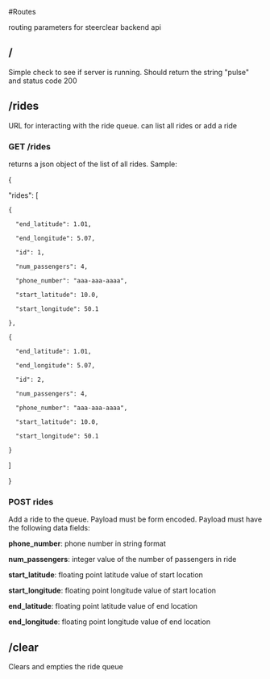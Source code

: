 #Routes

routing parameters for steerclear backend api

## /

Simple check to see if server is running. Should return the string "pulse" and status code 200

## /rides

URL for interacting with the ride queue. can list all rides or add a ride

### GET /rides

returns a json object of the list of all rides. Sample:

{
  
  "rides": [
    
    {
      
      "end_latitude": 1.01, 
      
      "end_longitude": 5.07, 
      
      "id": 1, 
      
      "num_passengers": 4, 
      
      "phone_number": "aaa-aaa-aaaa", 
      
      "start_latitude": 10.0, 
      
      "start_longitude": 50.1
    
    }, 
    
    {
    
      "end_latitude": 1.01, 
    
      "end_longitude": 5.07, 
    
      "id": 2, 
    
      "num_passengers": 4, 
    
      "phone_number": "aaa-aaa-aaaa", 
    
      "start_latitude": 10.0, 
    
      "start_longitude": 50.1
    
    }
  
  ]

}

### POST rides

Add a ride to the queue. Payload must be form encoded. Payload must have the following data fields:

**phone_number**: phone number in string format

**num_passengers**: integer value of the number of passengers in ride

**start_latitude**: floating point latitude value of start location

**start_longitude**: floating point longitude value of start location

**end_latitude**: floating point latitude value of end location

**end_longitude**: floating point longitude value of end location

## /clear

Clears and empties the ride queue
